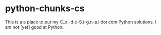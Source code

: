 # python-chunks-cs
This is a a place to put my C_o.-d.e-S.i-g.n-a.l dot com Python solutions.  I am not [yet] good at Python.
